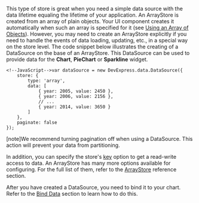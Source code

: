 This type of store is great when you need a simple data source with the data lifetime equaling the lifetime of your application. An ArrayStore is created from an array of plain objects. Your UI component creates it automatically when such an array is specified for it (see [Using an Array of Objects](/concepts/05%20Widgets/zz%20Common/10%20Data%20Visualization%20Widgets/85%20Charts%20-%20Data%20Binding/10%20Provide%20Data/20%20Using%20an%20Array%20of%20Objects.md '/Documentation/Guide/Widgets/Common/Data_Visualization_Widgets/Charts_-_Data_Binding/Provide_Data/#Using_an_Array_of_Objects')). However, you may need to create an ArrayStore explicitly if you need to handle the events of data loading, updating, etc., in a special way on the store level. The code snippet below illustrates the creating of a DataSource on the base of an ArrayStore. This DataSource can be used to provide data for the **Chart**, **PieChart** or **Sparkline** widget.

	<!--JavaScript-->var dataSource = new DevExpress.data.DataSource({
		store: {
			type: 'array',
			data: [
				{ year: 2005, value: 2450 },
				{ year: 2006, value: 2156 },
				// ...
				{ year: 2014, value: 3650 }
			]
		},
		paginate: false
	});

[note]We recommend turning pagination off when using a DataSource. This action will prevent your data from partitioning.

In addition, you can specify the store's [key](/api-reference/30%20Data%20Layer/Store/1%20Configuration/key.md '/Documentation/ApiReference/Data_Layer/ArrayStore/Configuration/#key') option to get a read-write access to data. An ArrayStore has many more options available for configuring. For the full list of them, refer to the [ArrayStore](/api-reference/30%20Data%20Layer/ArrayStore '/Documentation/ApiReference/Data_Layer/ArrayStore/') reference section.

After you have created a DataSource, you need to bind it to your chart. Refer to the [Bind Data](/concepts/05%20Widgets/zz%20Common/10%20Data%20Visualization%20Widgets/85%20Charts%20-%20Data%20Binding/20%20Bind%20Data.md '/Documentation/Guide/Widgets/Common/Data_Visualization_Widgets/Charts_-_Data_Binding/Bind_Data/') section to learn how to do this.

